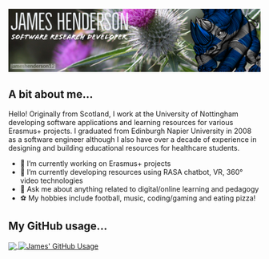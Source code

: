 ![Header](https://raw.githubusercontent.com/jameshenderson12/jameshenderson12/main/profile-header.png "Header")
<!--![](https://estruyf-github.azurewebsites.net/api/VisitorHit?user=jameshenderson12&repo=jameshenderson12&label=Profile%20Page%20Visits&countColorcountColor&countColor=%237B1E7A)
-->
## A bit about me...
Hello! Originally from Scotland, I work at the University of Nottingham developing software applications and learning resources for various Erasmus+ projects. I graduated from Edinburgh Napier University in 2008 as a software engineer although I also have over a decade of experience in designing and building educational resources for healthcare students.
- 🔭 I’m currently working on Erasmus+ projects
- 🌱 I’m currently developing resources using RASA chatbot, VR, 360&deg; video technologies
- 💬 Ask me about anything related to digital/online learning and pedagogy
- ⚽ My hobbies include football, music, coding/gaming and eating pizza!

<!-- ⚡ Fun fact: ... -->
<!-- 👯 I’m looking to collaborate on ...
- 😄 Pronouns: he/his
🤔 I’m looking for help with ... -->
<!-- 📫 How to reach me: ... -->


## My GitHub usage...

<a href="https://github.com/jameshenderson12/jameshenderson12">
  <img align="center" src="https://github-readme-stats.vercel.app/api/top-langs/?username=jameshenderson12&langs_count=8&count_private=true&theme=vue" />
</a>
<a href="https://github.com/jameshenderson12/jameshenderson12">
  <img align="center" src="https://github-readme-stats.vercel.app/api?username=jameshenderson12&show_icons=true&line_height=27&count_private=true&theme=vue" alt="James' GitHub Usage" />
</a>

<!--
**jameshenderson12/jameshenderson12** is a ✨ _special_ ✨ repository because its `README.md` (this file) appears on your GitHub profile.
-->
